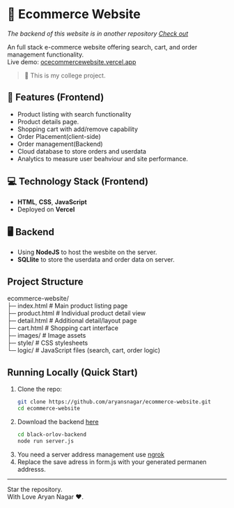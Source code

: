 # ​​👚 Ecommerce Website
*The backend of this website is in another repository [Check out](https://github.com/aryansnagar/black-orlov-backend)*

An full stack e-commerce website offering search, cart, and order management functionality.  
Live demo: [ocecommercewebsite.vercel.app](https://octoberecommercewebsite.vercel.app/)
> 📝 This is my college project.

## 🧰 Features (Frontend)
- Product listing with search functionality  
- Product details page.
- Shopping cart with add/remove capability  
- Order Placement(client-side)
- Order management(Backend)
- Cloud database to store orders and userdata
- Analytics to measure user beahviour and site performance.

## 💻 Technology Stack (Frontend)
- **HTML**, **CSS**, **JavaScript**  
- Deployed on **Vercel**

## 🖥️ Backend
- Using **NodeJS** to host the wesbite on the server.
- **SQLlite** to store the userdata and order data on server.

##  Project Structure

ecommerce-website/   
├─ index.html # Main product listing page   
├─ product.html # Individual product detail view   
├─ detail.html # Additional detail/layout page   
├─ cart.html # Shopping cart interface   
├─ images/ # Image assets   
├─ style/ # CSS stylesheets   
└─ logic/ # JavaScript files (search, cart, order logic)   

##  Running Locally (Quick Start)
1. Clone the repo:
   ```bash
   git clone https://github.com/aryansnagar/ecommerce-website.git
   cd ecommerce-website

2. Download the backend [here](https://github.com/aryansnagar/black-orlov-backend)
     ```bash
     cd black-orlov-backend
     node run server.js
3. You need a server address management use [ngrok](https://ngrok.com/downloads/windows)
4. Replace the save adress in form.js with your generated permanen addresss.

--- 
Star the repository.    
With Love Aryan Nagar ❤️.

